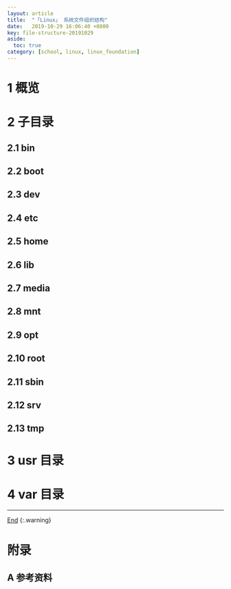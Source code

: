 ```yaml
---
layout: article
title:  "「Linux」 系统文件组织结构"
date:   2019-10-29 16:06:40 +0800
key: file-structure-20191029
aside:
  toc: true
category: [school, linux, linux_foundation]
---
```

<span id="head"></span>

<!--more-->

# 1 概览

# 2 子目录
## 2.1 bin
## 2.2 boot
## 2.3 dev
## 2.4 etc
## 2.5 home
## 2.6 lib
## 2.7 media
## 2.8 mnt
## 2.9 opt
## 2.10 root
## 2.11 sbin
## 2.12 srv
## 2.13 tmp

# 3 usr 目录

# 4 var 目录





-------------------  
[End](#head)
{:.warning}  


# 附录
## A 参考资料
